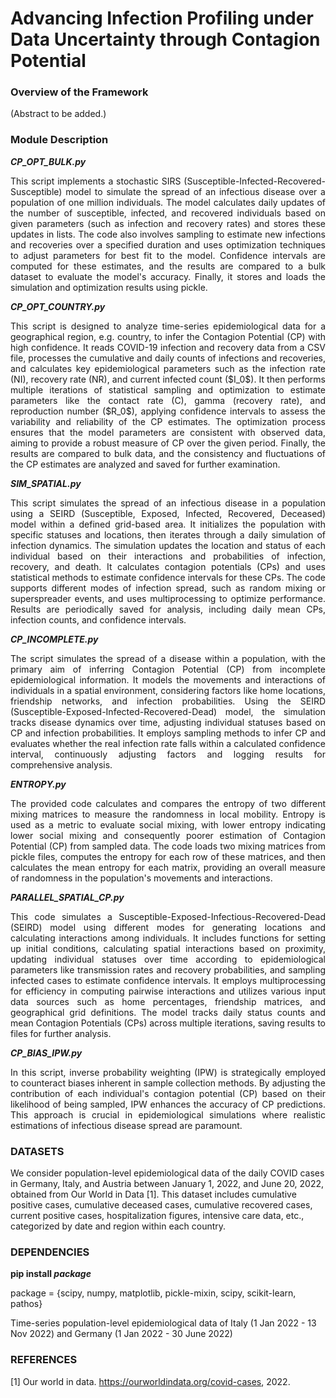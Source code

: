 Advancing Infection Profiling under Data Uncertainty through Contagion Potential
================================================================================

### Overview of the Framework ###

(Abstract to be added.)


### Module Description ###  

***CP_OPT_BULK.py***
<p align="justify"> This script implements a stochastic SIRS (Susceptible-Infected-Recovered-Susceptible) model to simulate the spread of an infectious disease over a population of one million individuals. The model calculates daily updates of the number of susceptible, infected, and recovered individuals based on given parameters (such as infection and recovery rates) and stores these updates in lists. The code also involves sampling to estimate new infections and recoveries over a specified duration and uses optimization techniques to adjust parameters for best fit to the model. Confidence intervals are computed for these estimates, and the results are compared to a bulk dataset to evaluate the model's accuracy. Finally, it stores and loads the simulation and optimization results using pickle.</p>

***CP_OPT_COUNTRY.py***
<p align="justify"> This script is designed to analyze time-series epidemiological data for a geographical region, e.g. country, to infer the Contagion Potential (CP) with high confidence. It reads COVID-19 infection and recovery data from a CSV file, processes the cumulative and daily counts of infections and recoveries, and calculates key epidemiological parameters such as the infection rate (NI), recovery rate (NR), and current infected count ($I_0$). It then performs multiple iterations of statistical sampling and optimization to estimate parameters like the contact rate (C), gamma (recovery rate), and reproduction number ($R_0$), applying confidence intervals to assess the variability and reliability of the CP estimates. The optimization process ensures that the model parameters are consistent with observed data, aiming to provide a robust measure of CP over the given period. Finally, the results are compared to bulk data, and the consistency and fluctuations of the CP estimates are analyzed and saved for further examination. </p>

***SIM_SPATIAL.py***
<p align="justify"> This script simulates the spread of an infectious disease in a population using a SEIRD (Susceptible, Exposed, Infected, Recovered, Deceased) model within a defined grid-based area. It initializes the population with specific statuses and locations, then iterates through a daily simulation of infection dynamics. The simulation updates the location and status of each individual based on their interactions and probabilities of infection, recovery, and death. It calculates contagion potentials (CPs) and uses statistical methods to estimate confidence intervals for these CPs. The code supports different modes of infection spread, such as random mixing or superspreader events, and uses multiprocessing to optimize performance. Results are periodically saved for analysis, including daily mean CPs, infection counts, and confidence intervals. </p>

***CP_INCOMPLETE.py***
<p align="justify"> The script simulates the spread of a disease within a population, with the primary aim of inferring Contagion Potential (CP) from incomplete epidemiological information. It models the movements and interactions of individuals in a spatial environment, considering factors like home locations, friendship networks, and infection probabilities. Using the SEIRD (Susceptible-Exposed-Infected-Recovered-Dead) model, the simulation tracks disease dynamics over time, adjusting individual statuses based on CP and infection probabilities. It employs sampling methods to infer CP and evaluates whether the real infection rate falls within a calculated confidence interval, continuously adjusting factors and logging results for comprehensive analysis. </p>

***ENTROPY.py***
<p align="justify"> The provided code calculates and compares the entropy of two different mixing matrices to measure the randomness in local mobility. Entropy is used as a metric to evaluate social mixing, with lower entropy indicating lower social mixing and consequently poorer estimation of Contagion Potential (CP) from sampled data. The code loads two mixing matrices from pickle files, computes the entropy for each row of these matrices, and then calculates the mean entropy for each matrix, providing an overall measure of randomness in the population's movements and interactions. </p>

***PARALLEL_SPATIAL_CP.py***
<p align="justify"> This code simulates a Susceptible-Exposed-Infectious-Recovered-Dead (SEIRD) model using different modes for generating locations and calculating interactions among individuals. It includes functions for setting up initial conditions, calculating spatial interactions based on proximity, updating individual statuses over time according to epidemiological parameters like transmission rates and recovery probabilities, and sampling infected cases to estimate confidence intervals. It employs multiprocessing for efficiency in computing pairwise interactions and utilizes various input data sources such as home percentages, friendship matrices, and geographical grid definitions. The model tracks daily status counts and mean Contagion Potentials (CPs) across multiple iterations, saving results to files for further analysis. </p>

***CP_BIAS_IPW.py***
<p align="justify"> In this script, inverse probability weighting (IPW) is strategically employed to counteract biases inherent in sample collection methods. By adjusting the contribution of each individual's contagion potential (CP) based on their likelihood of being sampled, IPW enhances the accuracy of CP predictions. This approach is crucial in epidemiological simulations where realistic estimations of infectious disease spread are paramount. </p>

### DATASETS ###
We consider population-level epidemiological data of the daily COVID cases in Germany, Italy, and Austria between January 1, 2022, and June 20, 2022, obtained from Our World in Data [1]. This dataset includes cumulative positive cases, cumulative deceased cases, cumulative recovered cases, current positive cases, hospitalization figures, intensive care data, etc., categorized by date and region within each country. 

### DEPENDENCIES ###

**pip install _package_**

package = {scipy, numpy, matplotlib, pickle-mixin, scipy, scikit-learn, pathos}


Time-series population-level epidemiological data of Italy (1 Jan 2022 - 13 Nov 2022) and Germany (1 Jan 2022 - 30 June 2022)



### REFERENCES ### 

[1] Our world in data. https://ourworldindata.org/covid-cases, 2022.


